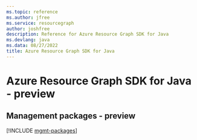 ```yaml
---
ms.topic: reference
ms.author: jfree
ms.service: resourcegraph
author: joshfree
description: Reference for Azure Resource Graph SDK for Java
ms.devlang: java
ms.data: 08/27/2022
title: Azure Resource Graph SDK for Java
---
```

# Azure Resource Graph SDK for Java - preview

## Management packages - preview
[!INCLUDE [mgmt-packages](resource-graph-mgmt-index.md)]